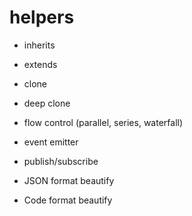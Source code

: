 helpers
====

- inherits
- extends
- clone
- deep clone
- flow control (parallel, series, waterfall)
- event emitter
- publish/subscribe

- JSON format beautify
- Code format beautify

